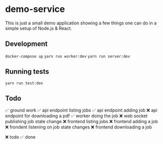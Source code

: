 # demo-service

This is just a small demo application showing a few things one can do in a
simple setup of Node.js & React.

## Development

`docker-compose up`
`yarn run worker:dev`
`yarn run server:dev`

## Running tests
`yarn run test:dev`

## Todo

✅ ground work
✅ api endpoint listing jobs
✅ api endpoint adding job
❌ api endpoint for downloading a pdf
✅ worker doing the job
❌ web socket publishing job state change
❌ frontend listing jobs
❌ frontend adding a job
❌ frondent listening on job state changes
❌ frontend downloading a job

❌ todo
✅ done
